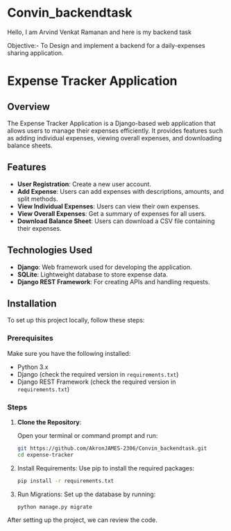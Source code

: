 # Convin_backendtask
Hello, I am Arvind Venkat Ramanan and here is my backend task

Objective:-
To Design and implement a backend for a daily-expenses sharing application.


# Expense Tracker Application

## Overview

The Expense Tracker Application is a Django-based web application that allows users to manage their expenses efficiently. It provides features such as adding individual expenses, viewing overall expenses, and downloading balance sheets.

## Features

- **User Registration**: Create a new user account.
- **Add Expense**: Users can add expenses with descriptions, amounts, and split methods.
- **View Individual Expenses**: Users can view their own expenses.
- **View Overall Expenses**: Get a summary of expenses for all users.
- **Download Balance Sheet**: Users can download a CSV file containing their expenses.

## Technologies Used

- **Django**: Web framework used for developing the application.
- **SQLite**: Lightweight database to store expense data.
- **Django REST Framework**: For creating APIs and handling requests.

## Installation

To set up this project locally, follow these steps:

### Prerequisites

Make sure you have the following installed:

- Python 3.x
- Django (check the required version in `requirements.txt`)
- Django REST Framework (check the required version in `requirements.txt`)

### Steps

1. **Clone the Repository**:

   Open your terminal or command prompt and run:

   ```bash
   git https://github.com/AkronJAMES-2306/Convin_backendtask.git
   cd expense-tracker


2. Install Requirements:
   Use pip to install the required packages:
   ```bash
   pip install -r requirements.txt

3. Run Migrations:
   Set up the database by running:
    ```bash
    python manage.py migrate

After setting up the project, we can review the code.
